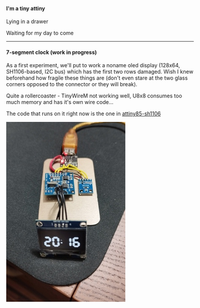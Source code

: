 #### I'm a tiny attiny

Lying in a drawer

Waiting for my day to come

---

#### 7-segment clock (work in progress)

As a first experiment, we'll put to work a noname oled display (128x64, SH1106-based, I2C bus) which has the first two rows damaged. Wish I knew beforehand how fragile these things are (don't even stare at the two glass corners opposed to the connector or they will break).

Quite a rollercoaster - TinyWireM not working well, U8x8 consumes too much memory and has it's own wire code...

The code that runs on it right now is the one in [attiny85-sh1106](attiny85-sh1106)

![](images/IMG_20230227_183553.jpg?raw=true)
